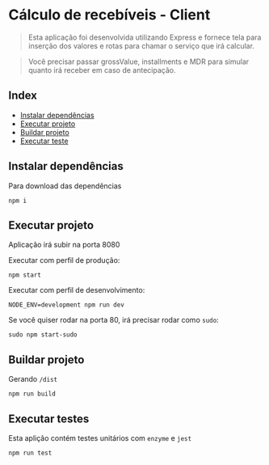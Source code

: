 # Cálculo de recebíveis - Client

> Esta aplicação foi desenvolvida utilizando Express e fornece tela para inserção dos valores e rotas para chamar o serviço que irá calcular.

> Você precisar passar grossValue, installments e MDR para simular quanto irá receber em caso de antecipação.

## Index

-   [Instalar dependências](#install)
-   [Executar projeto](#run-project)
-   [Buildar projeto](#build-project)
-   [Executar teste](#run-test)

## <a name="#install">Instalar dependências</a>

Para download das dependências

```shell
npm i
```

## <a name="run-project">Executar projeto</a>

Aplicação irá subir na porta 8080

Executar com perfil de produção:

```shell
npm start
```

Executar com perfil de desenvolvimento:

```shell
NODE_ENV=development npm run dev
```

Se você quiser rodar na porta 80, irá precisar rodar como `sudo`:

```shell
sudo npm start-sudo
```

## <a name="build-project">Buildar projeto</a>

Gerando `/dist`

```shell
npm run build
```

## <a name="run-test">Executar testes</a>

Esta aplição contém testes unitários com `enzyme` e `jest`

```shell
npm run test
```
